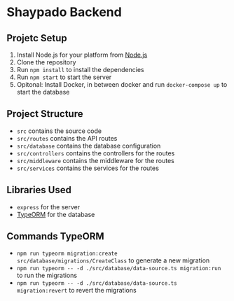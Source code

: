 # Shaypado Backend

## Projetc Setup

1. Install Node.js for your platform from [Node.js](https://nodejs.org/en/download/)
2. Clone the repository
3. Run `npm install` to install the dependencies
4. Run `npm start` to start the server
5. Opitonal: Install Docker, in between docker and run `docker-compose up` to start the database

## Project Structure

- `src` contains the source code
- `src/routes` contains the API routes
- `src/database` contains the database configuration
- `src/controllers` contains the controllers for the routes
- `src/middleware` contains the middleware for the routes
- `src/services` contains the services for the routes

## Libraries Used

- `express` for the server
- [TypeORM](https://typeorm.io/) for the database

## Commands TypeORM

- `npm run typeorm migration:create src/database/migrations/CreateClass` to generate a new migration
- `npm run typeorm -- -d ./src/database/data-source.ts migration:run` to run the migrations
- `npm run typeorm -- -d ./src/database/data-source.ts migration:revert` to revert the migrations
